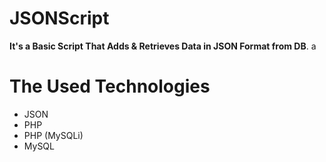 # JSONScript
**It's a Basic Script That Adds &amp; Retrieves Data in JSON Format from DB**.
a
# The Used Technologies
* JSON
* PHP
* PHP (MySQLi)
* MySQL
